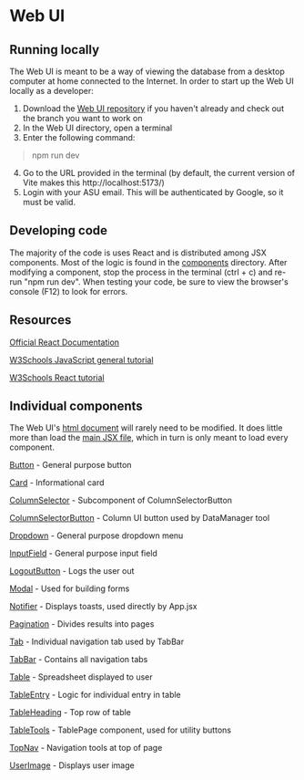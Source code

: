 # Web UI
## Running locally
The Web UI is meant to be a way of viewing the database from a desktop computer at home connected to the Internet.  In order to start up the Web UI locally as a developer:

1. Download the [Web UI repository](https://github.com/Field-Day-2022/field-day-2022-webUI) if you haven't already and check out the branch you want to work on
2. In the Web UI directory, open a terminal
3. Enter the following command:
> npm run dev
4. Go to the URL provided in the terminal (by default, the current version of Vite makes this http://localhost:5173/)
5. Login with your ASU email.  This will be authenticated by Google, so it must be valid.

## Developing code
The majority of the code is uses React and is distributed among JSX components.  Most of the logic is found in the [components](https://github.com/Field-Day-2022/field-day-2022-webUI/tree/main/src/components) directory.  After modifying a component, stop the process in the terminal (ctrl + c) and re-run "npm run dev".  When testing your code, be sure to view the browser's console (F12) to look for errors.

## Resources
[Official React Documentation](https://react.dev/)

[W3Schools JavaScript general tutorial](https://www.w3schools.com/js/)

[W3Schools React tutorial](https://www.w3schools.com/REACT/DEFAULT.ASP)


## Individual components
The Web UI's [html document](https://github.com/Field-Day-2022/field-day-2022-webUI/blob/main/index.html) will rarely need to be modified.  It does little more than load the [main JSX file](https://github.com/Field-Day-2022/field-day-2022-webUI/blob/main/src/main.jsx), which in turn is only meant to load every component.

[Button](https://github.com/Field-Day-2022/field-day-2022-webUI/blob/main/src/components/Button.jsx) - General purpose button

[Card](https://github.com/Field-Day-2022/field-day-2022-webUI/blob/main/src/components/Card.jsx) - Informational card

[ColumnSelector](https://github.com/Field-Day-2022/field-day-2022-webUI/blob/main/src/components/ColumnSelector.jsx) - Subcomponent of ColumnSelectorButton

[ColumnSelectorButton](https://github.com/Field-Day-2022/field-day-2022-webUI/blob/main/src/components/ColumnSelectorButton.jsx) - Column UI button used by DataManager tool

[Dropdown](https://github.com/Field-Day-2022/field-day-2022-webUI/blob/main/src/components/Dropdown.jsx) - General purpose dropdown menu

[InputField](https://github.com/Field-Day-2022/field-day-2022-webUI/blob/main/src/components/InputField.jsx) - General purpose input field

[LogoutButton](https://github.com/Field-Day-2022/field-day-2022-webUI/blob/main/src/components/LogoutButton.jsx) - Logs the user out

[Modal](https://github.com/Field-Day-2022/field-day-2022-webUI/blob/main/src/components/Modal.jsx) - Used for building forms

[Notifier](https://github.com/Field-Day-2022/field-day-2022-webUI/blob/main/src/components/Notifier.jsx) - Displays toasts, used directly by App.jsx

[Pagination](https://github.com/Field-Day-2022/field-day-2022-webUI/blob/main/src/components/Pagination.jsx) - Divides results into pages

[Tab](https://github.com/Field-Day-2022/field-day-2022-webUI/blob/main/src/components/Tab.jsx) - Individual navigation tab used by TabBar

[TabBar](https://github.com/Field-Day-2022/field-day-2022-webUI/blob/main/src/components/TabBar.jsx) - Contains all navigation tabs

[Table](https://github.com/Field-Day-2022/field-day-2022-webUI/blob/main/src/components/Table.jsx) - Spreadsheet displayed to user

[TableEntry](https://github.com/Field-Day-2022/field-day-2022-webUI/blob/main/src/components/TableEntry.jsx) - Logic for individual entry in table

[TableHeading](https://github.com/Field-Day-2022/field-day-2022-webUI/blob/main/src/components/TableHeading.jsx) - Top row of table

[TableTools](https://github.com/Field-Day-2022/field-day-2022-webUI/blob/main/src/components/TableTools.jsx) - TablePage component, used for utility buttons

[TopNav](https://github.com/Field-Day-2022/field-day-2022-webUI/blob/main/src/components/TopNav.jsx) - Navigation tools at top of page

[UserImage](https://github.com/Field-Day-2022/field-day-2022-webUI/blob/main/src/components/UserImage.jsx) - Displays user image

